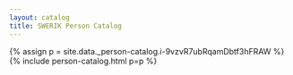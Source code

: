 ```yaml
---
layout: catalog
title: SWERIK Person Catalog
---
```

{% assign p = site.data._person-catalog.i-9vzvR7ubRqamDbtf3hFRAW %}
{% include person-catalog.html p=p %}

